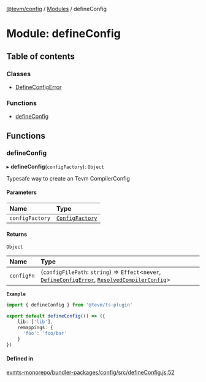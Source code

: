 [@tevm/config](../README.md) / [Modules](../modules.md) / defineConfig

# Module: defineConfig

## Table of contents

### Classes

- [DefineConfigError](../classes/defineConfig.DefineConfigError.md)

### Functions

- [defineConfig](defineConfig.md#defineconfig)

## Functions

### defineConfig

▸ **defineConfig**(`configFactory`): `Object`

Typesafe way to create an Tevm CompilerConfig

#### Parameters

| Name | Type |
| :------ | :------ |
| `configFactory` | [`ConfigFactory`](types.md#configfactory) |

#### Returns

`Object`

| Name | Type |
| :------ | :------ |
| `configFn` | (`configFilePath`: `string`) => `Effect`\<`never`, [`DefineConfigError`](../classes/defineConfig.DefineConfigError.md), [`ResolvedCompilerConfig`](types.md#resolvedcompilerconfig)\> |

**`Example`**

```ts
import { defineConfig } from '@tevm/ts-plugin'

export default defineConfig(() => ({
	lib: ['lib'],
	remappings: {
	  'foo': 'foo/bar'
	}
})
```

#### Defined in

[evmts-monorepo/bundler-packages/config/src/defineConfig.js:52](https://github.com/evmts/tevm-monorepo/blob/main/bundler-packages/config/src/defineConfig.js#L52)
